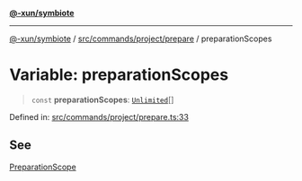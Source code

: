 [**@-xun/symbiote**](../../../../../README.md)

***

[@-xun/symbiote](../../../../../README.md) / [src/commands/project/prepare](../README.md) / preparationScopes

# Variable: preparationScopes

> `const` **preparationScopes**: [`Unlimited`](../../../../configure/enumerations/UnlimitedGlobalScope.md#unlimited)[]

Defined in: [src/commands/project/prepare.ts:33](https://github.com/Xunnamius/symbiote/blob/32027a085b8c7c4a98bb8de413916d57db0fd040/src/commands/project/prepare.ts#L33)

## See

[PreparationScope](../../../../configure/enumerations/UnlimitedGlobalScope.md)
